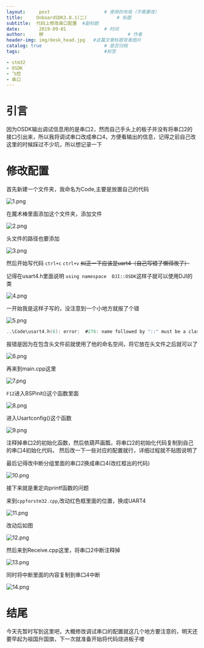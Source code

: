 ```yaml
---
layout:     post   				    # 使用的布局（不需要改）
title:     OnboardSDK3.8.1(二)			# 标题 
subtitle:  代码上修改串口配置  #副标题
date:       2019-09-01				# 时间
author:     婷                               # 作者
header-img: img/desk_head.jpg 	#这篇文章标题背景图片
catalog: true 						# 是否归档
tags:								#标签

- stm32
- OSDK
- 飞控
- 串口
---
```




# 引言

因为OSDK输出调试信息用的是串口2，然而自己手头上的板子并没有将串口2的接口引出来，所以我将调试串口改成串口4，方便看输出的信息，记得之前自己改这里的时候踩过不少坑，所以想记录一下

# 修改配置

首先新建一个文件夹，我命名为Code,主要是放置自己的代码

![1.png](https://i.loli.net/2019/09/01/dSbo32Ar1MGC6JW.png)

在魔术棒里面添加这个文件夹，添加文件

![2.png](https://i.loli.net/2019/09/01/OBX9VuJtnqKgl1v.png)

头文件的路径也要添加

![3.png](https://i.loli.net/2019/09/01/AE96Ukr3uZm2Ic4.png)

然后开始写代码  `ctrl+c` `ctrl+v`      ~~纠正一下应该是uart4（自己写错了懒得改了）~~

记得在usart4.h里面说明  `using namespace  DJI::OSDK`这样子就可以使用DJI的类

![4.png](https://i.loli.net/2019/09/01/eo8WtQ4GKCRcMvD.png)

一开始我是这样子写的，没注意到一个小地方就报了个错

![5.png](https://i.loli.net/2019/09/01/QPlCpJmMG43goEn.png)

```c
..\Code\usart4.h(6): error:  #276: name followed by "::" must be a class or namespace name  using namespace DJI::OSDK;
```



报错是因为在包含头文件前就使用了他的命名空间，将它放在头文件之后就可以了

![6.png](https://i.loli.net/2019/09/01/umwEe3kWUFLHt7i.png)

再来到main.cpp这里  

![7.png](https://i.loli.net/2019/09/01/F8nbJNdhk4f9OVp.png)

`F12`进入BSPinit()这个函数里面

![8.png](https://i.loli.net/2019/09/01/rc1PCXJAimv5lBU.png)

进入Usartconfig()这个函数

![9.png](https://i.loli.net/2019/09/01/RTWxBY3dlqobO7M.png)

注释掉串口2的初始化函数，然后依葫芦画瓢，将串口2的初始化代码复制到自己的串口4初始化代码，   然后改一下一些对应的配置就行，详细过程就不贴图说明了

最后记得改中断分组里面的串口2换成串口4(改红框出的代码)

![10.png](https://i.loli.net/2019/09/01/bl4YrDGdZ582SnK.png)

接下来就是重定向printf函数的问题

来到`cppforstm32.cpp`,改动红色框里面的位置，换成UART4

![11.png](https://i.loli.net/2019/09/01/lyJPazuxWq5VXsO.png)

改动后如图

![12.png](https://i.loli.net/2019/09/01/MQFyDwxs56GSUKm.png)

然后来到Receive.cpp这里，将串口2中断注释掉

![13.png](https://i.loli.net/2019/09/01/u9g6nc1r38qyHGp.png)

同时将中断里面的内容复制到串口4中断

![14.png](https://i.loli.net/2019/09/01/hmL8fvwTRI5nOXd.png)



# 结尾

今天先暂时写到这里吧，大概修改调试串口的配置就这几个地方要注意的，明天还要早起为祖国升国旗，下一次就准备开始将代码烧进板子喽




